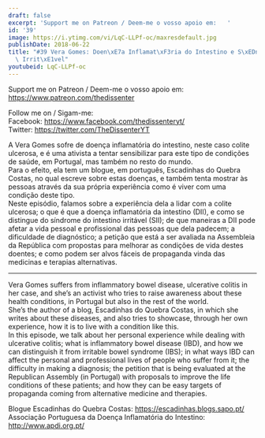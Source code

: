 ```yaml
---
draft: false
excerpt: 'Support me on Patreon / Deem-me o vosso apoio em:   '
id: '39'
image: https://i.ytimg.com/vi/LqC-LLPf-oc/maxresdefault.jpg
publishDate: 2018-06-22
title: "#39 Vera Gomes: Doen\xE7a Inflamat\xF3ria do Intestino e S\xEDndrome do Intestino\
  \ Irrit\xE1vel"
youtubeid: LqC-LLPf-oc
---
```

<div class="timelinks">

Support me on Patreon / Deem-me o vosso apoio em:   
https://www.patreon.com/thedissenter

Follow me on / Sigam-me:  
Facebook: https://www.facebook.com/thedissenteryt/  
Twitter: https://twitter.com/TheDissenterYT

A Vera Gomes sofre de doença inflamatória do intestino, neste caso colite ulcerosa, e é uma ativista a tentar sensibilizar para este tipo de condições de saúde, em Portugal, mas também no resto do mundo.   
Para o efeito, ela tem um blogue, em português, Escadinhas do Quebra Costas, no qual escreve sobre estas doenças, e também tenta mostrar às pessoas através da sua própria experiência como é viver com uma condição deste tipo.   
Neste episódio, falamos sobre a experiência dela a lidar com a colite ulcerosa; o que é que a doença inflamatória da intestino (DII), e como se distingue do síndrome do intestino irritável (SII); de que maneiras a DII pode afetar a vida pessoal e profissional das pessoas que dela padecem; a dificuldade de diagnóstico; a petição que está a ser avaliada na Assembleia da República com propostas para melhorar as condições de vida destes doentes; e como podem ser alvos fáceis de propaganda vinda das medicinas e terapias alternativas.

---

Vera Gomes suffers from inflammatory bowel disease, ulcerative colitis in her case, and she’s an activist who tries to raise awareness about these health conditions, in Portugal but also in the rest of the world.  
She’s the author of a blog, Escadinhas do Quebra Costas, in which she writes about these diseases, and also tries to showcase, through her own experience, how it is to live with a condition like this.  
In this episode, we talk about her personal experience while dealing with ulcerative colitis; what is inflammatory bowel disease (IBD), and how we can distinguish it from irritable bowel syndrome (IBS); in what ways IBD can affect the personal and professional lives of people who suffer from it; the difficulty in making a diagnosis; the petition that is being evaluated at the Republican Assembly (in Portugal) with proposals to improve the life conditions of these patients; and how they can be easy targets of propaganda coming from alternative medicine and therapies.

Blogue Escadinhas do Quebra Costas: https://escadinhas.blogs.sapo.pt/  
Associação Portuguesa da Doença Inflamatória do Intestino: http://www.apdi.org.pt/</div>

